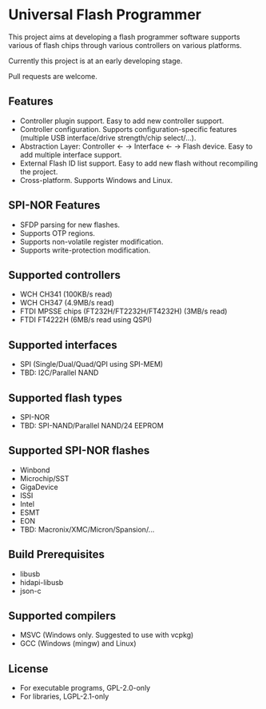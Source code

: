 # Universal Flash Programmer

This project aims at developing a flash programmer software supports various of flash chips through various controllers on various platforms.

Currently this project is at an early developing stage.

Pull requests are welcome.

## Features
* Controller plugin support. Easy to add new controller support.
* Controller configuration. Supports configuration-specific features (multiple USB interface/drive strength/chip select/...).
* Abstraction Layer: Controller <- -> Interface <- -> Flash device. Easy to add multiple interface support.
* External Flash ID list support. Easy to add new flash without recompiling the project.
* Cross-platform. Supports Windows and Linux.

## SPI-NOR Features
* SFDP parsing for new flashes.
* Supports OTP regions.
* Supports non-volatile register modification.
* Supports write-protection modification.

## Supported controllers
* WCH CH341 (100KB/s read)
* WCH CH347 (4.9MB/s read)
* FTDI MPSSE chips (FT232H/FT2232H/FT4232H) (3MB/s read)
* FTDI FT4222H (6MB/s read using QSPI)

## Supported interfaces
* SPI (Single/Dual/Quad/QPI using SPI-MEM)
* TBD: I2C/Parallel NAND

## Supported flash types
* SPI-NOR
* TBD: SPI-NAND/Parallel NAND/24 EEPROM

## Supported SPI-NOR flashes
* Winbond
* Microchip/SST
* GigaDevice
* ISSI
* Intel
* ESMT
* EON
* TBD: Macronix/XMC/Micron/Spansion/...

## Build Prerequisites
* libusb
* hidapi-libusb
* json-c

## Supported compilers
* MSVC (Windows only. Suggested to use with vcpkg)
* GCC (Windows (mingw) and Linux)

## License
* For executable programs, GPL-2.0-only
* For libraries, LGPL-2.1-only